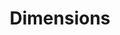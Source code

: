 ---
layout: default
bigquery: https://console.cloud.google.com/bigquery?p=covid-19-dimensions-ai&page=table&d=data&t=publications
contributors: Digital Science, https://www.digital-science.com/
cost: Free for personal, non-commercial use.
description: Dimensions contains more than 100 million publications, ranging from
  articles published in scholarly journals, books and book chapters, to preprints
  and conference proceedings. All publications are contextualized with linked data
  sets, funding, publications, patents, clinical trials, and policy documents. You
  can also view associated categories, funders, institutions, and researcher profiles.
documentation: https://docs.dimensions.ai/bigquery/index.html
last_edit: 04/07/2022, 04:01:07
location: https://www.dimensions.ai/products/free/
maintained_by: Digital Science, https://www.digital-science.com/
schema_fields:
- funding_usd
- funding_eur
- funding_details
- category_icrp_cso
- funding_cny
- clinical_trial_ids
- research_org_country_names
- pmcid
- associated_publication_pmid
- types
- priority_year
- book_series_title
- investigators
- current_assignee_orgs
- application_number
- original_assignee_countries
- established
- registry
- kind
- associated_publication_arxiv_id
- resulting_publication_doi
- grant_number
- gender
- resulting_publication_ids
- category_rcdc
- conference
- isbn
- assignee_orgs
- publication_date
- research_org_city_names
- citation_string
- date_inserted
- repository_url
- conditions
- original_assignee
- foa_number
- repository_id
- original_assignee_orgs
- arxiv_id
- research_org_cities
- associated_publication_doi
- abstract
- publisher
- original_abstract
- metrics
- research_org_countries
- original_title
- funding_currency
- category_hrcs_hc
- language
- category_hrcs_rac
- granted_year
- assignee_countries
- end_year
- email_address
- reference_ids
- category_bra
- acronyms
- altmetrics
- address
- aliases
- links
- funding_nzd
- embargo_date
- jurisdiction
- granted_date
- funder_org_state_codes
- family_count
- date_online
- family_members_ids
- year
- organisation_details
- eisbn
- start_date
- funder_org_cities
- funder_countries
- mesh_headings
- parent_id
- associated_publication_id
- family_id
- status
- end_date
- active_years
- patent_ids
- funding_cad
- date_modified
- subtitles
- book_title
- publication_ids
- brief_title
- funding_chf
- research_orgs
- funder_org_countries
- journal_lists
- open_access_categories
- date_print
- priority_date
- categories
- supporting_grant_ids
- issue
- acknowledgements
- ipcr
- proceedings_title
- authors
- title
- date
- filing_status
- journal
- linkout
- funding_aud
- publication_year
- inventor_names
- date_normal
- created_date
- concepts
- citations
- associated_grant_ids
- cpc
- doi
- cited_by_ids
- research_org_state_names
- interventions
- category_hra
- funding_amount
- expiration_year
- current_assignee_countries
- funder_org
- funder_orgs
- category_sdg
- acronym
- category_for
- date_imported_gbq
- funding_jpy
- current_assignee
- filing_year
- filing_date
- funding_gbp
- source_id
- category_uoa
- relationships
- pmid
- editors
- open_access_categories_v2
- type
- wikipedia_url
- research_org_state_codes
- name
- external_ids
- legal_status
- funder_org_acronyms
- repository_name
- expiration_date
- citations_count
- legal_events
- id
- volume
- start_year
- labels
- pages
- mesh_terms
- phase
- license
- description
- category_icrp_ct
- researcher_ids
shortname: dimensions
tags:
- scholarly literature
- patents
- funding
- clinical trials
- academic profiles
terms_of_use: 'Use of both the Dimensions COVID-19 dataset and full Dimensions dataset
  are subject to the Dimensions Terms of use: https://www.dimensions.ai/policies-terms-legal '
title: Dimensions
uuid: dcff88bd-fe6b-4fdb-8159-809bf9d7bc1c
---